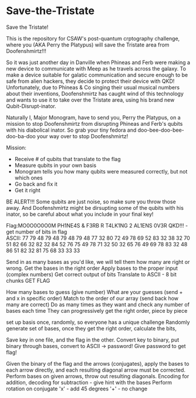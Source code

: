 # Save-the-Tristate
Save the Tristate!

This is the repository for CSAW's post-quantum crptography challenge, where you (AKA Perry the Platypus) will save the Tristate area from Doofenshmirtz!!!

So it was just another day in Danville when Phineas and Ferb were making a new device to communicate with Meep as he travels across the galaxy. To make a device suitable for galatic communication and secure enough to be safe from alien hackers, they decide to protect their device with QKD! Unfortunately, due to Phineas & Co singing their usual musical numbers about their inventions, Doofenshmirtz has caught wind of this technology and wants to use it to take over the Tristate area, using his brand new Qubit-Disrupt-inator.

Naturally I, Major Monogram, have to send you, Perry the Platypus, on a mission to stop Doofenshmirtz from disrupting Phineas and Ferb's qubits with his diabolical inator. So grab your tiny fedora and doo-bee-doo-bee-doo-ba-doo your way over to stop Doofenshmirtz!


Mission:
<ul>
  <li>Receive # of qubits that translate to the flag</li>
  <li>Measure qubits in your own basis</li>
  <li>Monogram tells you how many qubits were measured correctly, but not which ones</li>
  <li>Go back and fix it</li>
  <li>Get it right</li>
</ul>

BE ALERT!!! Some qubits are just noise, so make sure you throw those away. And Doofenshmirtz might be dirsupting some of the qubits with his inator, so be careful about what you include in your final key!

Flag:MO0O0O0O0M PH1NE4S & F3RB R T4LK1NG 2 AL1ENS 0V3R QKD!!! - get number of bits in flag
<br>
ASCII: 77 79 48 79 48 79 48 79 48 77 32 80 72 49 78 69 52 83 32 38 32 70 51 82 66 32 82 32 84 52 76 75 49 78 71 32 50 32 65 76 49 69 78 83 32 48 86 51 82 32 81 75 68 33 33 33
<br>

Send in as many bases as you'd like, we will tell them how many are right or wrong.
Get the bases in the right order
Apply bases to the proper input (complex numbers)
Get correct output of bits
Translate to ASCII - 8 bit chunks
GET FLAG


How many bases to guess (give number)
What are your guesses (send + and x in specific order)
Match to the order of our array (send back how many are correct)
Do as many times as they want and check any number of bases each time
They can progressively get the right order, piece by piece

set up basis once, randomly, so everyone has a unique challenge
Randomly generate set of bases, once they get the right order, calculate the bits,

Save key in one file, and the flag in the other.
Convert key to binary, put binary through bases, convert to ASCII -> password!
Give password to get flag!

Given the binary of the flag and the arrows (conjugates), apply the bases to each arrow directly, and each resulting diagonal arrow must be corrected.
Perform bases on given arrows, throw out resulting diagonals.
Encoding for addition, decoding for subtraction - give hint with the bases
Perform rotation on conjugate
'x' - add 45 degrees
'+' - no change

